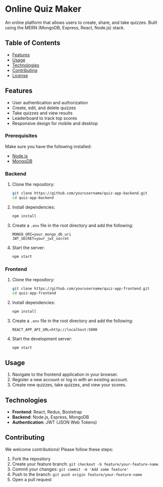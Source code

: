# Online Quiz Maker

An online platform that allows users to create, share, and take quizzes. Built using the MERN (MongoDB, Express, React, Node.js) stack.

## Table of Contents

- [Features](#features)
- [Usage](#usage)
- [Technologies](#technologies)
- [Contributing](#contributing)
- [License](#license)

## Features

- User authentication and authorization
- Create, edit, and delete quizzes
- Take quizzes and view results
- Leaderboard to track top scores
- Responsive design for mobile and desktop

### Prerequisites

Make sure you have the following installed:

- [Node.js](https://nodejs.org/)
- [MongoDB](https://www.mongodb.com/)

### Backend

1. Clone the repository:
    ```bash
    git clone https://github.com/yourusername/quiz-app-backend.git
    cd quiz-app-backend
    ```

2. Install dependencies:
    ```bash
    npm install
    ```

3. Create a `.env` file in the root directory and add the following:
    ```
    MONGO_URI=your_mongo_db_uri
    JWT_SECRET=your_jwt_secret
    ```

4. Start the server:
    ```bash
    npm start
    ```

### Frontend

1. Clone the repository:
    ```bash
    git clone https://github.com/yourusername/quiz-app-frontend.git
    cd quiz-app-frontend
    ```

2. Install dependencies:
    ```bash
    npm install
    ```

3. Create a `.env` file in the root directory and add the following:
    ```
    REACT_APP_API_URL=http://localhost:5000
    ```

4. Start the development server:
    ```bash
    npm start
    ```

## Usage

1. Navigate to the frontend application in your browser.
2. Register a new account or log in with an existing account.
3. Create new quizzes, take quizzes, and view your scores.

## Technologies

- **Frontend**: React, Redux, Bootstrap
- **Backend**: Node.js, Express, MongoDB
- **Authentication**: JWT (JSON Web Tokens)

## Contributing

We welcome contributions! Please follow these steps:

1. Fork the repository
2. Create your feature branch: `git checkout -b feature/your-feature-name`
3. Commit your changes: `git commit -m 'Add some feature'`
4. Push to the branch: `git push origin feature/your-feature-name`
5. Open a pull request

